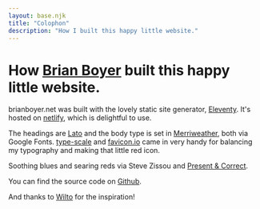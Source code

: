 ```yaml
---
layout: base.njk
title: "Colophon"
description: "How I built this happy little website."
---
```

# How [Brian Boyer](/) built this happy little website.

brianboyer.net was built with the lovely static site generator, [Eleventy](https://www.11ty.io/). It's hosted on [netlify](https://www.netlify.com/), which is delightful to use.

The headings are [Lato](https://fonts.google.com/specimen/Lato) and the body type is set in [Merriweather](https://fonts.google.com/specimen/Merriweather), both via Google Fonts. [type-scale](https://type-scale.com/?size=16&scale=1.250&text=A%20Visual%20Type%20Scale&font=Lato&fontweight=900&bodyfont=Merriweather&bodyfontweight=400&lineheight=1.55&backgroundcolor=white&fontcolor=%23333&preview=false) and [favicon.io](https://favicon.io/favicon-generator/) came in very handy for balancing my typography and making that little red icon.

Soothing blues and searing reds via Steve Zissou and [Present & Correct](https://wesandersonpalettes.tumblr.com/post/79956949771/steve-zissou-dont-point-that-gun-at-him-hes-an).

You can find the source code on [Github](https://github.com/brianboyer/brianboyer.net).

And thanks to [Wilto](https://hire.wil.to/) for the inspiration!
